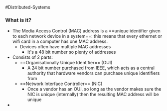 #Distributed-Systems 

### What is it?
- The Media Access Control (MAC) address is a ==unique identifier given to each network device in a system==: this means that every ethernet or wifi card in a computer has one MAC address.
	- Devices often have multiple MAC addresses
		- It's a 48 bit number so plenty of addresses
- Consists of 2 parts:
	- ==Organisationally Unique Identifier== (OUI)
		- A 24 bit number purchased from IEEE, which acts as a central authority that hardware vendors can purchase unique identifiers from
	- ==Network Interface Controller== (NIC)
		- Once a vendor has an OUI, so long as the vendor makes sure the NIC is unique (internally) then the resulting MAC address will be unique
- 